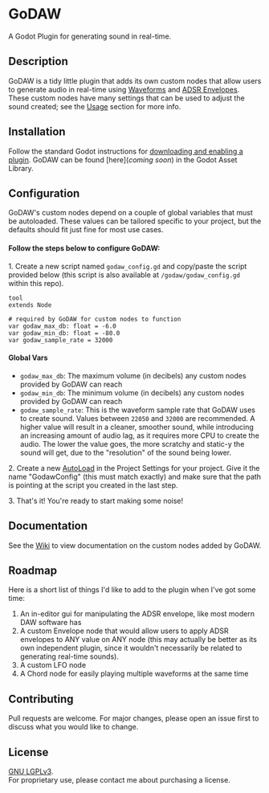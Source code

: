 # **GoDAW**
A Godot Plugin for generating sound in real-time.

## **Description**
GoDAW is a tidy little plugin that adds its own custom nodes that allow users to generate audio in real-time using [Waveforms](https://en.wikipedia.org/wiki/Waveform) and [ADSR Envelopes](https://en.wikipedia.org/wiki/Envelope_(music)). These custom nodes have many settings that can be used to adjust the sound created; see the [Usage](#usage) section for more info.

## **Installation**
Follow the standard Godot instructions for [downloading and enabling a plugin](https://docs.godotengine.org/en/stable/tutorials/plugins/editor/installing_plugins.html#installing-a-plugin).
GoDAW can be found [here](*coming soon*) in the Godot Asset Library.

## **Configuration**
GoDAW's custom nodes depend on a couple of global variables that must be autoloaded. These values can be tailored specific to your project, but the defaults should fit just fine for most use cases.

#### **Follow the steps below to configure GoDAW:**
1\. Create a new script named `godaw_config.gd` and copy/paste the script provided below (this script is also available at `/godaw/godaw_config.gd` within this repo).
```
tool
extends Node

# required by GoDAW for custom nodes to function
var godaw_max_db: float = -6.0
var godaw_min_db: float = -80.0
var godaw_sample_rate = 32000
```
#### **Global Vars**
- `godaw_max_db`: The maximum volume (in decibels) any custom nodes provided by GoDAW can reach
- `godaw_min_db`: The minimum volume (in decibels) any custom nodes provided by GoDAW can reach
- `godaw_sample_rate`: This is the waveform sample rate that GoDAW uses to create sound. Values between `22050` and `32000` are recommended. A higher value will result in a cleaner, smoother sound, while introducing an increasing amount of audio lag, as it requires more CPU to create the audio. The lower the value goes, the more scratchy and static-y the sound will get, due to the "resolution" of the sound being lower.

2\. Create a new [AutoLoad](https://docs.godotengine.org/en/stable/getting_started/step_by_step/singletons_autoload.html#autoload) in the Project Settings for your project. Give it the name "GodawConfig" (this must match exactly) and make sure that the path is pointing at the script you created in the last step.

3\. That's it! You're ready to start making some noise!

## **Documentation**
See the [Wiki](https://github.com/RoseAndres/GoDAW/wiki) to view documentation on the custom nodes added by GoDAW.

## **Roadmap**
Here is a short list of things I'd like to add to the plugin when I've got some time:
1. An in-editor gui for manipulating the ADSR envelope, like most modern DAW software has
2. A custom Envelope node that would allow users to apply ADSR envelopes to ANY value on ANY node (this may actually be better as its own independent plugin, since it wouldn't necessarily be related to generating real-time sounds).
3. A custom LFO node
4. A Chord node for easily playing multiple waveforms at the same time


## **Contributing**
Pull requests are welcome. For major changes, please open an issue first to discuss what you would like to change.

## **License**
[GNU LGPLv3](https://choosealicense.com/licenses/lgpl-3.0/).\
For proprietary use, please contact me about purchasing a license.
